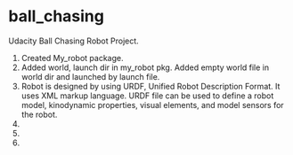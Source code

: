 # ball_chasing
Udacity Ball Chasing Robot Project.

1. Created My_robot package.
2. Added world, launch dir in my_robot pkg. Added empty world file in world dir and launched by launch file.
3. Robot is designed by using URDF, Unified Robot Description Format. It uses XML markup language. URDF file can be used to define a robot model, kinodynamic properties, visual elements, and model sensors for the robot.
4. 
5. 
6. 
